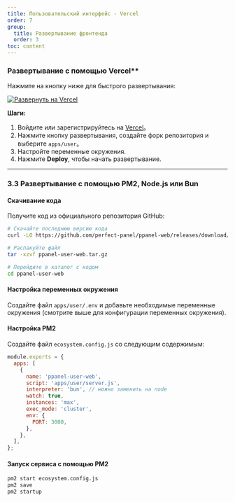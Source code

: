 ```yaml
---
title: Пользовательский интерфейс - Vercel
order: 7
group: 
  title: Развертывание фронтенда
  order: 3
toc: content
---
```


### Развертывание с помощью Vercel\*\*

Нажмите на кнопку ниже для быстрого развертывания:

[![Развернуть на Vercel](https://vercel.com/button)](https://vercel.com/new/clone?demo-description=PPanel%20is%20a%20pure%2C%20professional%2C%20and%20perfect%20open-source%20proxy%20panel%20tool%2C%20designed%20to%20be%20your%20ideal%20choice%20for%20learning%20and%20practical%20use\&demo-image=https%3A%2F%2Furlscan.io%2Fliveshot%2F%3Fwidth%3D1920%26height%3D1080%26url%3Dhttps%3A%2F%2Fuser.ppanel.dev\&demo-title=PPanel%20user%20Web\&demo-url=https%3A%2F%2Fuser.ppanel.dev%2F\&from=.\&project-name=ppanel-user-web\&repository-name=ppanel-web\&repository-url=https%3A%2F%2Fgithub.com%2Fperfect-panel%2Fppanel-web\&root-directory=apps%2Fuser\&skippable-integrations=1)

**Шаги:**

1. Войдите или зарегистрируйтесь на [Vercel](https://vercel.com/)。
2. Нажмите кнопку развертывания, создайте форк репозитория и выберите `apps/user`。
3. Настройте переменные окружения.
4. Нажмите **Deploy**, чтобы начать развертывание.

---

### **3.3 Развертывание с помощью PM2, Node.js или Bun**

#### Скачивание кода

Получите код из официального репозитория GitHub:

```bash
# Скачайте последнюю версию кода
curl -LO https://github.com/perfect-panel/ppanel-web/releases/download/v1.0.0/ppanel-user-web.tar.gz

# Распакуйте файл
tar -xzvf ppanel-user-web.tar.gz

# Перейдите в каталог с кодом
cd ppanel-user-web
```

#### Настройка переменных окружения

Создайте файл `apps/user/.env` и добавьте необходимые переменные окружения (смотрите выше для конфигурации переменных окружения).

#### Настройка PM2

Создайте файл `ecosystem.config.js` со следующим содержимым:

```javascript
module.exports = {
  apps: [
    {
      name: 'ppanel-user-web',
      script: 'apps/user/server.js',
      interpreter: 'bun', // можно заменить на node
      watch: true,
      instances: 'max',
      exec_mode: 'cluster',
      env: {
        PORT: 3000,
      },
    },
  ],
};
```

#### Запуск сервиса с помощью PM2

```bash
pm2 start ecosystem.config.js
pm2 save
pm2 startup
```

